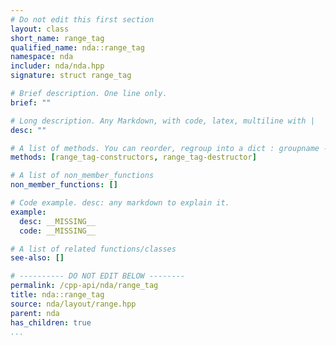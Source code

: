 ```yaml
---
# Do not edit this first section
layout: class
short_name: range_tag
qualified_name: nda::range_tag
namespace: nda
includer: nda/nda.hpp
signature: struct range_tag

# Brief description. One line only.
brief: ""

# Long description. Any Markdown, with code, latex, multiline with |
desc: ""

# A list of methods. You can reorder, regroup into a dict : groupname -> list
methods: [range_tag-constructors, range_tag-destructor]

# A list of non_member_functions
non_member_functions: []

# Code example. desc: any markdown to explain it.
example:
  desc: __MISSING__
  code: __MISSING__

# A list of related functions/classes
see-also: []

# ---------- DO NOT EDIT BELOW --------
permalink: /cpp-api/nda/range_tag
title: nda::range_tag
source: nda/layout/range.hpp
parent: nda
has_children: true
...
```


